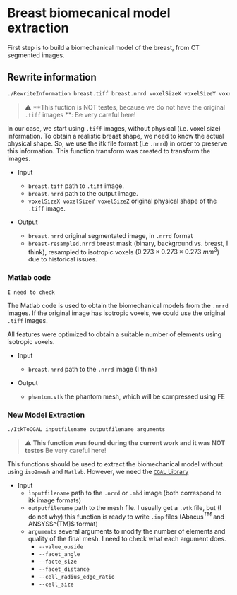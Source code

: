 # Breast biomecanical model extraction

First step is to build a biomechanical model of the breast, from CT segmented images.


## Rewrite information

```bash
./RewriteInformation breast.tiff breast.nrrd voxelSizeX voxelSizeY voxelSizeZ
```

> :warning: **This fuction is NOT testes, because we do not have the original `.tiff` images
> **: Be very careful here!
> 
In our case, we start using `.tiff` images, without physical (i.e. voxel size) information. 
To obtain a realistic breast shape, we need to know the actual physical shape.
So, we use the itk file format (i.e `.nrrd`) in order to preserve this information.
This function transform was created to transform the images.

- Input 
  - `breast.tiff` path to `.tiff` image.
  - `breast.nrrd` path to the output image.
  - `voxelSizeX voxelSizeY voxelSizeZ` original physical shape of the `.tiff` image.

- Output
  - `breast.nrrd` original segmentated image, in `.nrrd` format
  - `breast-resampled.nrrd` breast mask (binary, background vs. breast, I think), resampled to isotropic voxels ($0.273\times0.273\times0.273~mm^3$) due to historical issues.

### Matlab code

```
I need to check
```

The Matlab code is used to obtain the biomechanical models from the `.nrrd` images. 
If the original image has isotropic voxels, we could use the original `.tiff` images.

All features were optimized to obtain a suitable number of elements using isotropic voxels.

- Input
  - `breast.nrrd` path to the `.nrrd` image (I think)

- Output
  - `phantom.vtk` the phantom mesh, which will be compressed using FE


### New Model Extraction

```bash
./ItkToCGAL inputfilename outputfilename arguments
```

> :warning: **This function was found during the current work and it was NOT testes** 
> Be very careful here!

This functions should be used to extract the biomechanical model without using `iso2mesh`  and `Matlab`.
However, we need the [`CGAL` Library](https://www.cgal.org/)

- Input 
  - `ìnputfilename`  path to the `.nrrd` or `.mhd` image (both correspond to itk image formats)
  - `outputfilename` path to the mesh file. I usually get a `.vtk` file, but (I do not why) this function is ready  to write `.inp` files (Abacus$^{TM}$ and ANSYS$^{TM]$ format)
  - `arguments` several arguments to modify the number of elements and quality of the final mesh. I need to check what each argument does.
    - `--value_ouside`
    - `--facet_angle`
    - `--facte_size`
    - `--facet_distance`
    - `--cell_radius_edge_ratio`
    - `--cell_size`